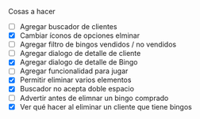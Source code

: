 Cosas a hacer

- [ ] Agregar buscador de clientes
- [x] Cambiar íconos de opciones elminar
- [ ] Agregar filtro de bingos vendidos / no vendidos
- [ ] Agregar dialogo de detalle de cliente
- [x] Agregar dialogo de detalle de Bingo
- [ ] Agregar funcionalidad para jugar
- [x] Permitir eliminar varios elementos
- [x] Buscador no acepta doble espacio
- [ ] Advertir antes de elimnar un bingo comprado
- [x] Ver qué hacer al eliminar un cliente que tiene bingos
